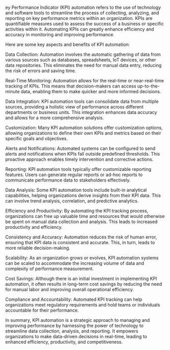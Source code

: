 ey Performance Indicator (KPI) automation refers to the use of technology and software tools to streamline the process of collecting, analyzing, and reporting on key performance metrics within an organization. KPIs are quantifiable measures used to assess the success of a business or specific activities within it. Automating KPIs can greatly enhance efficiency and accuracy in monitoring and improving performance.

Here are some key aspects and benefits of KPI automation:

Data Collection: Automation involves the automatic gathering of data from various sources such as databases, spreadsheets, IoT devices, or other data repositories. This eliminates the need for manual data entry, reducing the risk of errors and saving time.

Real-Time Monitoring: Automation allows for the real-time or near-real-time tracking of KPIs. This means that decision-makers can access up-to-the-minute data, enabling them to make quicker and more informed decisions.

Data Integration: KPI automation tools can consolidate data from multiple sources, providing a holistic view of performance across different departments or business units. This integration enhances data accuracy and allows for a more comprehensive analysis.

Customization: Many KPI automation solutions offer customization options, allowing organizations to define their own KPIs and metrics based on their specific goals and objectives.

Alerts and Notifications: Automated systems can be configured to send alerts and notifications when KPIs fall outside predefined thresholds. This proactive approach enables timely intervention and corrective actions.

Reporting: KPI automation tools typically offer customizable reporting features. Users can generate regular reports or ad-hoc reports to communicate performance data to stakeholders effectively.

Data Analysis: Some KPI automation tools include built-in analytical capabilities, helping organizations derive insights from their KPI data. This can involve trend analysis, correlation, and predictive analytics.

Efficiency and Productivity: By automating the KPI tracking process, organizations can free up valuable time and resources that would otherwise be spent on manual data collection and analysis. This leads to increased productivity and efficiency.

Consistency and Accuracy: Automation reduces the risk of human error, ensuring that KPI data is consistent and accurate. This, in turn, leads to more reliable decision-making.

Scalability: As an organization grows or evolves, KPI automation systems can be scaled to accommodate the increasing volume of data and complexity of performance measurement.

Cost Savings: Although there is an initial investment in implementing KPI automation, it often results in long-term cost savings by reducing the need for manual labor and improving overall operational efficiency.

Compliance and Accountability: Automated KPI tracking can help organizations meet regulatory requirements and hold teams or individuals accountable for their performance.

In summary, KPI automation is a strategic approach to managing and improving performance by harnessing the power of technology to streamline data collection, analysis, and reporting. It empowers organizations to make data-driven decisions in real-time, leading to enhanced efficiency, productivity, and competitiveness.
